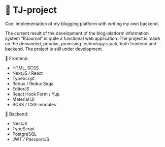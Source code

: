 # 📘 TJ-project

Cool implementation of my blogging platform with writing my own backend.

The current result of the development of the blog-platform information system “RJournal” is quite a functional web application. The project is made on the demanded, popular, promising technology stack, both frontend and backend. The project is still under development.


 🌝 Frontend:
- HTML, SCSS
- NextJS / React
- TypeScript
- Redux / Redux Saga
- EditorJS
- React Hook Form / Yup
- Material UI 
- SCSS / CSS-modules


 🌚 Backend:
- NestJS
- TypeScript
- PostgreSQL
- JWT / PassportJS 

